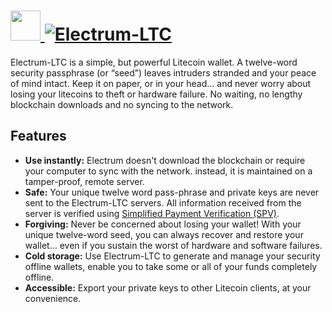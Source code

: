 # [<img src="https://cdn.rawgit.com/AdmiringWorm/chocolatey-packages/b072ad4691b5098a70836ae967c907901b226e19/icons/electrum-ltc.png" height="48" width="48" /> ![Electrum-LTC](https://img.shields.io/chocolatey/v/electrum-ltc.svg?label=Electrum-LTC%20(Install)&style=for-the-badge)](https://chocolatey.org/packages/electrum-ltc)

Electrum-LTC is a simple, but powerful Litecoin wallet. A twelve-word security passphrase (or “seed”) leaves intruders stranded and your peace of mind intact. Keep it on paper, or in your head... and never worry about losing your litecoins to theft or hardware failure. No waiting, no lengthy blockchain downloads and no syncing to the network.

## Features
* **Use instantly:** Electrum doesn't download the blockchain or require your computer to sync with the network. instead, it is maintained on a tamper-proof, remote server.
* **Safe:** Your unique twelve word pass-phrase and private keys are never sent to the Electrum-LTC servers. All information received from the server is verified using [Simplified Payment Verification (SPV)](https://en.bitcoin.it/wiki/Thin_Client_Security#Header-Only_Clients).
* **Forgiving:** Never be concerned about losing your wallet! With your unique twelve-word seed, you can always recover and restore your wallet... even if you sustain the worst of hardware and software failures.
* **Cold storage:** Use Electrum-LTC to generate and manage your security offline wallets, enable you to take some or all of your funds completely offline.
* **Accessible:** Export your private keys to other Litecoin clients, at your convenience.
